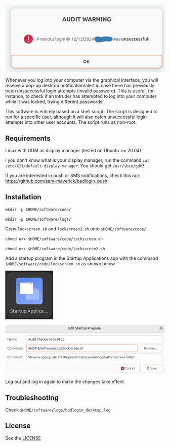 ![](alert_example.jpg)

Whenever you log into your computer via the graphical interface, you will receive a pop-up desktop notification/alert in case there has previously been unsuccessful login attempts (invalid password). This is useful, for instance, to check if an intruder has attempted to log into your computer while it was locked, trying different passwords.

This software is entirely based on a shell script. The script is designed to run for a specific user, although it will also catch unsuccessful login attempts into other user accounts. The script runs as non-root.

## Requirements

Linux with GDM as display manager
(tested on Ubuntu >= 20.04)

I you don't know what is your display manager, run the command `cat /etc/X11/default-display-manager`. You should get `/usr/sbin/gdm3`

If you are interested in push or SMS notifications, check this out:
https://github.com/sam-maverick/badlogin_push

## Installation

`mkdir -p $HOME/software/code/`

`mkdir -p $HOME/software/logs/`

Copy `lockscreen.sh` and `lockscreen2.sh` onto `$HOME/software/code/`

`chmod u+x $HOME/software/code/lockscreen.sh`

`chmod u+x $HOME/software/code/lockscreen2.sh`

Add a startup program in the Startup Applications app with the command `$HOME/software/code/lockscreen.sh` as shown below

![startup applications app](startup_applications.jpg)

![Adding a startup program](adding.jpg)

Log out and log in again to make the changes take effect.

## Troubleshooting

Check `$HOME/software/logs/badlogin_desktop.log`

## License

See the [LICENSE](LICENSE)